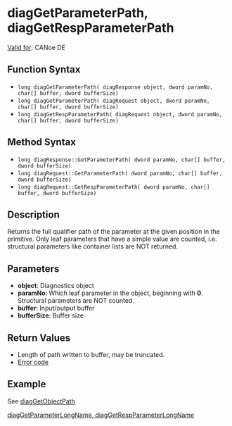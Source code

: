 # diagGetParameterPath, diagGetRespParameterPath

[Valid for](../../../Shared/FeatureAvailability.md): CANoe DE

## Function Syntax

- `long diagGetParameterPath( diagResponse object, dword paramNo, char[] buffer, dword bufferSize)`
- `long diagGetParameterPath( diagRequest object, dword paramNo, char[] buffer, dword bufferSize)`
- `long diagGetRespParameterPath( diagRequest object, dword paramNo, char[] buffer, dword bufferSize)`

## Method Syntax

- `long diagResponse::GetParameterPath( dword paramNo, char[] buffer, dword bufferSize)`
- `long diagRequest::GetParameterPath( dword paramNo, char[] buffer, dword bufferSize)`
- `long diagRequest::GetRespParameterPath( dword paramNo, char[] buffer, dword bufferSize)`

## Description

Returns the full qualifier path of the parameter at the given position in the primitive. Only leaf parameters that have a simple value are counted, i.e. structural parameters like container lists are NOT returned.

## Parameters

- **object**: Diagnostics object
- **paramNo**: Which leaf parameter in the object, beginning with **0**. Structural parameters are NOT counted.
- **buffer**: Input/output buffer
- **bufferSize**: Buffer size

## Return Values

- Length of path written to buffer, may be truncated.
- [Error code](../CAPLfunctionsDiagnosticsErrorCode.md)

## Example

See [diagGetObjectPath](CAPLfunctionDiagGetObjectPath.md)

[diagGetParameterLongName, diagGetRespParameterLongName](CAPLfunctiondiagGetParameterLongName.md)

